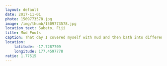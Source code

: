 ```yaml
---
layout: default
date: 2017-11-01
photo: 1509773578.jpg
image: /img/thumb/1509773578.jpg
location_text: Sabeto, Fiji
title: Mud Pools
caption: That day I covered myself with mud and then bath into different hot spring pools, some were super hot! But after all that, my skin was soooo soft haha it felt nice after all this time in the ocean and the salty water.
location:
    latitude: -17.7287709
    longitude: 177.4597778
ratio: 1.77515
---
```

